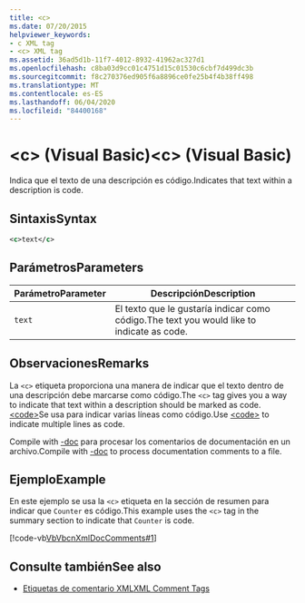 ```yaml
---
title: <c>
ms.date: 07/20/2015
helpviewer_keywords:
- c XML tag
- <c> XML tag
ms.assetid: 36ad5d1b-11f7-4012-8932-41962ac327d1
ms.openlocfilehash: c8ba03d9cc01c4751d15c01530c6cbf7d499dc3b
ms.sourcegitcommit: f8c270376ed905f6a8896ce0fe25b4f4b38ff498
ms.translationtype: MT
ms.contentlocale: es-ES
ms.lasthandoff: 06/04/2020
ms.locfileid: "84400168"
---
```

# <a name="c-visual-basic"></a><span data-ttu-id="0c61c-101">\<c> (Visual Basic)</span><span class="sxs-lookup"><span data-stu-id="0c61c-101">\<c> (Visual Basic)</span></span>
<span data-ttu-id="0c61c-102">Indica que el texto de una descripción es código.</span><span class="sxs-lookup"><span data-stu-id="0c61c-102">Indicates that text within a description is code.</span></span>  
  
## <a name="syntax"></a><span data-ttu-id="0c61c-103">Sintaxis</span><span class="sxs-lookup"><span data-stu-id="0c61c-103">Syntax</span></span>  
  
```xml  
<c>text</c>  
```  
  
## <a name="parameters"></a><span data-ttu-id="0c61c-104">Parámetros</span><span class="sxs-lookup"><span data-stu-id="0c61c-104">Parameters</span></span>  
  
|<span data-ttu-id="0c61c-105">Parámetro</span><span class="sxs-lookup"><span data-stu-id="0c61c-105">Parameter</span></span>|<span data-ttu-id="0c61c-106">Descripción</span><span class="sxs-lookup"><span data-stu-id="0c61c-106">Description</span></span>|  
|---|---|  
|`text`|<span data-ttu-id="0c61c-107">El texto que le gustaría indicar como código.</span><span class="sxs-lookup"><span data-stu-id="0c61c-107">The text you would like to indicate as code.</span></span>|  
  
## <a name="remarks"></a><span data-ttu-id="0c61c-108">Observaciones</span><span class="sxs-lookup"><span data-stu-id="0c61c-108">Remarks</span></span>  
 <span data-ttu-id="0c61c-109">La `<c>` etiqueta proporciona una manera de indicar que el texto dentro de una descripción debe marcarse como código.</span><span class="sxs-lookup"><span data-stu-id="0c61c-109">The `<c>` tag gives you a way to indicate that text within a description should be marked as code.</span></span> <span data-ttu-id="0c61c-110">[\<code>](code.md)Se usa para indicar varias líneas como código.</span><span class="sxs-lookup"><span data-stu-id="0c61c-110">Use [\<code>](code.md) to indicate multiple lines as code.</span></span>  
  
 <span data-ttu-id="0c61c-111">Compile with [-doc](../../reference/command-line-compiler/doc.md) para procesar los comentarios de documentación en un archivo.</span><span class="sxs-lookup"><span data-stu-id="0c61c-111">Compile with [-doc](../../reference/command-line-compiler/doc.md) to process documentation comments to a file.</span></span>  
  
## <a name="example"></a><span data-ttu-id="0c61c-112">Ejemplo</span><span class="sxs-lookup"><span data-stu-id="0c61c-112">Example</span></span>  
 <span data-ttu-id="0c61c-113">En este ejemplo se usa la `<c>` etiqueta en la sección de resumen para indicar que `Counter` es código.</span><span class="sxs-lookup"><span data-stu-id="0c61c-113">This example uses the `<c>` tag in the summary section to indicate that `Counter` is code.</span></span>  
  
 [!code-vb[VbVbcnXmlDocComments#1](~/samples/snippets/visualbasic/VS_Snippets_VBCSharp/VbVbcnXmlDocComments/VB/Class1.vb#1)]  
  
## <a name="see-also"></a><span data-ttu-id="0c61c-114">Consulte también</span><span class="sxs-lookup"><span data-stu-id="0c61c-114">See also</span></span>

- [<span data-ttu-id="0c61c-115">Etiquetas de comentario XML</span><span class="sxs-lookup"><span data-stu-id="0c61c-115">XML Comment Tags</span></span>](index.md)
